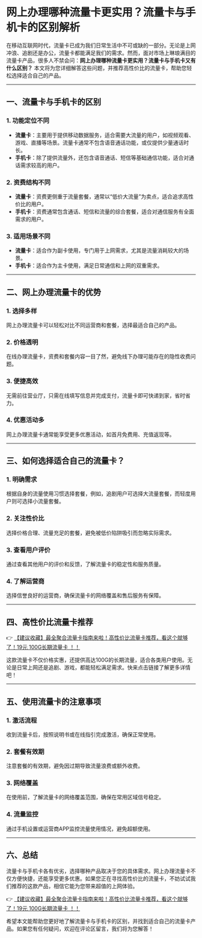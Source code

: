 # 网上办理哪种流量卡更实用？流量卡与手机卡的区别解析

在移动互联网时代，流量卡已成为我们日常生活中不可或缺的一部分。无论是上网冲浪、追剧还是办公，流量卡都能满足我们的需求。然而，面对市场上琳琅满目的流量卡产品，很多人不禁会问：**网上办理哪种流量卡更实用？流量卡与手机卡又有什么区别？** 本文将为您详细解答这些问题，并推荐高性价比的流量卡，帮助您轻松选择适合自己的产品。

---

## 一、流量卡与手机卡的区别

### 1. **功能定位不同**
- **流量卡**：主要用于提供移动数据服务，适合需要大流量的用户，如视频观看、游戏、直播等场景。流量卡通常不包含语音通话功能，或仅提供少量通话时长。
- **手机卡**：除了提供流量外，还包含语音通话、短信等基础通信功能，适合对通话需求较高的用户。

### 2. **资费结构不同**
- **流量卡**：资费更侧重于流量套餐，通常以“低价大流量”为卖点，适合追求高性价比的用户。
- **手机卡**：资费通常包含通话、短信和流量的综合套餐，适合对通信服务有全面需求的用户。

### 3. **适用场景不同**
- **流量卡**：适合作为副卡使用，专门用于上网需求，尤其是流量消耗较大的场景。
- **手机卡**：适合作为主卡使用，满足日常通信和上网的双重需求。

---

## 二、网上办理流量卡的优势

### 1. **选择多样**
网上办理流量卡可以轻松对比不同运营商和套餐，选择最适合自己的产品。

### 2. **价格透明**
在线办理流量卡，资费和套餐内容一目了然，避免线下办理可能存在的隐性收费问题。

### 3. **便捷高效**
无需前往营业厅，只需在线填写信息并完成支付，流量卡即可快递到家，省时省力。

### 4. **优惠活动多**
网上办理流量卡通常能享受更多优惠活动，如首月免费用、充值返现等。

---

## 三、如何选择适合自己的流量卡？

### 1. **明确需求**
根据自身的流量使用习惯选择套餐，例如，追剧用户可选择大流量套餐，而轻度用户则可选择小流量套餐。

### 2. **关注性价比**
选择价格合理、流量充足的套餐，避免被低价陷阱吸引而忽略实际需求。

### 3. **查看用户评价**
通过查看其他用户的评价和反馈，了解流量卡的稳定性和服务质量。

### 4. **了解运营商**
选择信誉良好的运营商，确保流量卡的网络覆盖和售后服务有保障。

---

## 四、高性价比流量卡推荐

👉 [【建议收藏】最全聚合流量卡指南来啦！高性价比流量卡推荐，看这个就够了！19元 100G长期流量卡 ！！](https://bit.ly/Liuliangka)

这款流量卡不仅价格实惠，还提供高达100G的长期流量，适合各类用户使用。无论是日常上网还是追剧、游戏，都能轻松满足需求。快来点击链接了解更多详情吧！

---

## 五、使用流量卡的注意事项

### 1. **激活流程**
收到流量卡后，按照说明书或在线指引完成激活，确保正常使用。

### 2. **套餐有效期**
注意套餐的有效期，避免因过期导致流量浪费或额外收费。

### 3. **网络覆盖**
在使用前，了解流量卡的网络覆盖范围，确保在常用区域信号稳定。

### 4. **流量监控**
通过手机设置或运营商APP监控流量使用情况，避免超额使用。

---

## 六、总结

流量卡与手机卡各有优劣，选择哪种产品取决于您的具体需求。网上办理流量卡不仅方便快捷，还能享受更多优惠。如果您正在寻找高性价比的流量卡，不妨试试我们推荐的这款产品，相信它能为您带来超值的上网体验。

👉 [【建议收藏】最全聚合流量卡指南来啦！高性价比流量卡推荐，看这个就够了！19元 100G长期流量卡 ！！](https://bit.ly/Liuliangka)

希望本文能帮助您更好地了解流量卡与手机卡的区别，并找到适合自己的流量卡产品。如果您有任何疑问，欢迎在评论区留言，我们将为您解答！
